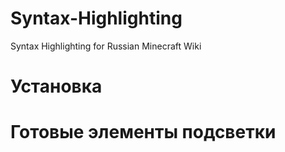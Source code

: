 # Syntax-Highlighting
Syntax Highlighting for Russian Minecraft Wiki

# Установка


# Готовые элементы подсветки









